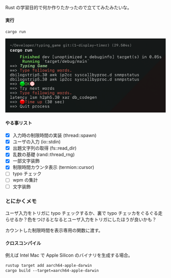 Rust の学習目的で何か作りたかったので立ててみたみたいな。

#### 実行

    cargo run

![sample](./ScreenShot.png)

#### やる事リスト

  - [x] 入力時の制限時間の実装 (thread::spawn)
  - [x] ユーザの入力 (io::stdin)
  - [x] 出題文字列の取得 (fs::read_dir)
  - [x] 乱数の基礎 (rand::thread_rng)
  - [x] 一部文字装飾
  - [x] 制限時間カウンタ表示 (termion::cursor)
  - [ ] typo チェック
  - [ ] wpm の集計
  - [ ] 文字装飾

### とにかくメモ
ユーザ入力をトリガに typo チェックするか、裏で typo チェッカをぐるぐる走らせるか？色をつけるとなるとユーザ入力をトリガにしたほうが良いかも？

カウントした制限時間を表示専用の関数に渡す。

#### クロスコンパイル
例えば Intel Mac で Apple Silicon のバイナリを生成する場合。

    rustup target add aarch64-apple-darwin
    cargo build --target=aarch64-apple-darwin
